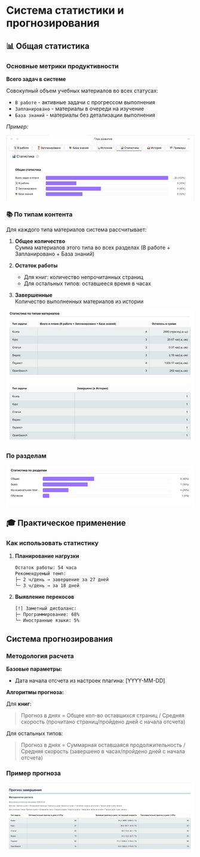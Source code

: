# Система статистики и прогнозирования

## 📊 Общая статистика

### Основные метрики продуктивности

**Всего задач в системе**  

Совокупный объем учебных материалов во всех статусах:

- `В работе` - активные задачи с прогрессом выполнения
- `Запланировано` - материалы в очереди на изучение  
- `База знаний` - материалы без детализации выполнения

*Пример:*  

![Пример вывода статистики](images/stats_common.png)

### 📚 По типам контента

Для каждого типа материалов система рассчитывает:

1. **Общее количество**  
   Сумма материалов этого типа во всех разделах (В работе + Запланировано + База знаний)

2. **Остаток работы**
	- Для книг: количество непрочитанных страниц
	- Для остальных типов: оставшееся время в часах

3. **Завершенные**  
   Количество выполненных материалов из истории

![Пример вывода статистики](images/stats_types.png)

### По разделам

![img.png](images/stats_sections.png)

## 🎓 Практическое применение

### Как использовать статистику

1. **Планирование нагрузки**
   ```text
   Остаток работы: 54 часа
   Рекомендуемый темп: 
   ├─ 2 ч/день → завершение за 27 дней
   └─ 3 ч/день → за 18 дней
   ```

2. **Выявление перекосов**
   ```text
   [!] Заметный дисбаланс:
   ├─ Программирование: 68%
   └─ Иностранные языки: 5%
   ```


## Система прогнозирования

### Методология расчета

**Базовые параметры:**

- Дата начала отсчета из настроек плагина: [YYYY-MM-DD]

**Алгоритмы прогноза:**

Для **книг**:

> Прогноз в днях = Общее кол-во оставшихся страниц / Средняя скорость (прочитано страниц/пройдено дней с начала отсчета)

Для остальных типов:

> Прогноз в днях = Суммарная оставшаяся продолжительность / Средняя скорость (завершено в часах/пройдено дней с начала отсчета)

### Пример прогноза

![Пример прогноза](images/forecast.png)
